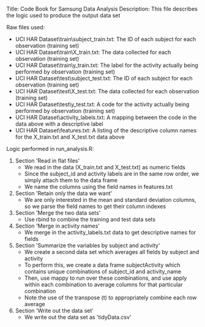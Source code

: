 Title: Code Book for Samsung Data Analysis
Description: This file describes the logic used to produce the output data set

Raw files used:
* UCI HAR Dataset\train\subject_train.txt: The ID of each subject for each observation (training set)
* UCI HAR Dataset\train\X_train.txt: The data collected for each observation (training set)
* UCI HAR Dataset\train\y_train.txt: The label for the activity actually being performed by observation (training set)
* UCI HAR Dataset\test\subject_test.txt: The ID of each subject for each observation (training set)
* UCI HAR Dataset\test\X_test.txt: The data collected for each observation (training set)
* UCI HAR Dataset\test\y_test.txt: A code for the activity actually being performed by observation (training set)
* UCI HAR Dataset\activity_labels.txt: A mapping between the code in the data above with a descriptive label
* UCI HAR Dataset\features.txt: A listing of the descriptive column names for the X_train.txt and X_test.txt data above
	
Logic performed in run_analysis.R:
1. Section 'Read in flat files'
	* We read in the data (X_train.txt and X_test.txt) as numeric fields
	* Since the subject_id and activity labels are in the same row order, we simply attach them to the data frame
	* We name the columns using the field names in features.txt
2. Section 'Retain only the data we want'
	* We are only interested in the mean and standard deviation columns, so we parse the field names to get their column indexes
3. Section 'Merge the two data sets'
	* Use rbind to combine the training and test data sets
4. Section 'Merge in activity names'
	* We merge in the activity_labels.txt data to get descriptive names for fields
5. Section 'Summarize the variables by subject and activity'
	* We create a second data set which averages all fields by subject and activity
	* To perform this, we create a data frame subjectActivity which contains unique combinations of subject_id and activity_name
	* Then, use mappy to run over these combinations, and use apply within each combination to average columns for that particular combination
	* Note the use of the transpose (t) to appropriately combine each row average
6. Section 'Write out the data set'
	* We write out the data set as 'tidyData.csv'